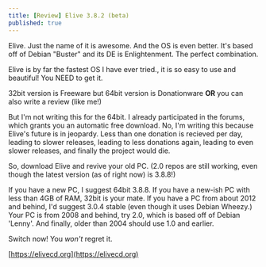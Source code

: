 ```yaml
---
title: [Review] Elive 3.8.2 (beta)
published: true
---
```

Elive. Just the name of it is awesome. And the OS is even better. It's based off of Debian "Buster" and its DE is Enlightenment. The
perfect combination.

Elive is by far the fastest OS I have ever tried., it is so easy to use and beautiful! You NEED to get it. 

32bit version is Freeware but 64bit version is Donationware **OR** you can also write a review (like me!)

But I'm not writing this for the 64bit. I already participated in the forums, which grants you an automatic free download. No, I'm
writing this because Elive's future is in jeopardy. Less than one donation is recieved per day, leading to slower  releases, leading
to less donations again, leading to even slower releases, and finally the project would die.

So, download Elive and revive your old PC. (2.0 repos are still working, even though the latest version (as of right now) is 3.8.8!)

If you have a new PC, I suggest 64bit 3.8.8. If you have a new-ish PC with less than 4GB of RAM, 32bit is your mate. If you have
a PC from about 2012 and behind, I'd suggest 3.0.4 stable (even though it uses Debian Wheezy.) Your PC is from 2008 and behind, try 
2.0, which is based off of Debian 'Lenny'. And finally, older than 2004 should use 1.0 and earlier.

Switch now! You *won't* regret it.

[https://elivecd.org](https://elivecd.org)
